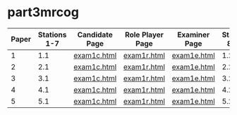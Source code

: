 # part3mrcog



| Paper | Stations 1-7 | Candidate Page | Role Player Page | Examiner Page | Stations 8-14 | Candidate Page | Role Player Page | Examiner Page |
|-------|--------------|----------------|------------------|---------------|---------------|----------------|------------------|---------------|
| 1 | 1.1 | [exam1c.html](1.1/exam1c.html) | [exam1r.html](1.1/exam1r.html) | [exam1e.html](1.1/exam1e.html) | 1.2 | [exam1c.html](1.2/exam1c.html) | [exam1r.html](1.2/exam1r.html) | [exam1e.html](1.2/exam1e.html) |
| 2 | 2.1 | [exam1c.html](2.1/exam1c.html) | [exam1r.html](2.1/exam1r.html) | [exam1e.html](2.1/exam1e.html) | 2.2 | [exam1c.html](2.2/exam1c.html) | [exam1r.html](2.2/exam1r.html) | [exam1e.html](2.2/exam1e.html) |
| 3 | 3.1 | [exam1c.html](3.1/exam1c.html) | [exam1r.html](3.1/exam1r.html) | [exam1e.html](3.1/exam1e.html) | 3.2 | [exam1c.html](3.2/exam1c.html) | [exam1r.html](3.2/exam1r.html) | [exam1e.html](3.2/exam1e.html) |
| 4 | 4.1 | [exam1c.html](4.1/exam1c.html) | [exam1r.html](4.1/exam1r.html) | [exam1e.html](4.1/exam1e.html) | 4.2 | [exam1c.html](4.2/exam1c.html) | [exam1r.html](4.2/exam1r.html) | [exam1e.html](4.2/exam1e.html) |
| 5 | 5.1 | [exam1c.html](5.1/exam1c.html) | [exam1r.html](5.1/exam1r.html) | [exam1e.html](5.1/exam1e.html) | 5.2 | [exam1c.html](5.2/exam1c.html) | [exam1r.html](5.2/exam1r.html) | [exam1e.html](5.2/exam1e.html) |
